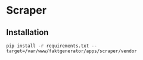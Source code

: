 # Scraper

## Installation

`pip install -r requirements.txt --target=/var/www/faktgenerator/apps/scraper/vendor`
